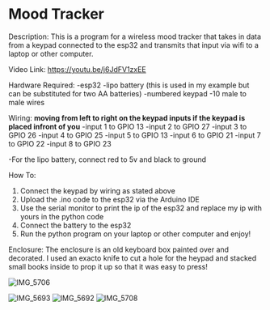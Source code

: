 # Mood Tracker

Description: This is a program for a wireless mood tracker that takes in data from a keypad connected to the esp32 and transmits that input via wifi to a laptop or other computer. 

Video Link: https://youtu.be/j6JdFV1zxEE

Hardware Required:
  -esp32
  -lipo battery (this is used in my example but can be substituted for two AA batteries)
  -numbered keypad
  -10 male to male wires
  
Wiring:
  **moving from left to right on the keypad inputs if the keypad is placed infront of you** 
  -input 1 to GPIO 13
  -input 2 to GPIO 27
  -input 3 to GPIO 26
  -input 4 to GPIO 25
  -input 5 to GPIO 13
  -input 6 to GPIO 21
  -input 7 to GPIO 22
  -input 8 to GPIO 23
  
  -For the lipo battery, connect red to 5v and black to ground
  
How To:
  1. Connect the keypad by wiring as stated above
  2. Upload the .ino code to the esp32 via the Arduino IDE
  3. Use the serial monitor to print the ip of the esp32 and replace my ip with yours in the python code
  4. Connect the battery to the esp32
  5. Run the python program on your laptop or other computer and enjoy!



Enclosure:
  The enclosure is an old keyboard box painted over and decorated. I used an exacto knife to cut a hole for the heypad
 and stacked small books inside to prop it up so that it was easy to press!

![IMG_5706](https://user-images.githubusercontent.com/46966950/110146560-b6d01500-7da8-11eb-9fda-7ecd588e9ea8.jpg)

![IMG_5693](https://user-images.githubusercontent.com/46966950/110135597-b16ccd80-7d9c-11eb-83e5-527cd9f817da.jpg)
![IMG_5692](https://user-images.githubusercontent.com/46966950/110135719-d7926d80-7d9c-11eb-90b5-db27fadd6d34.jpg)
![IMG_5708](https://user-images.githubusercontent.com/46966950/110150385-37911000-7dad-11eb-8be2-dde70736b0fc.jpg)
